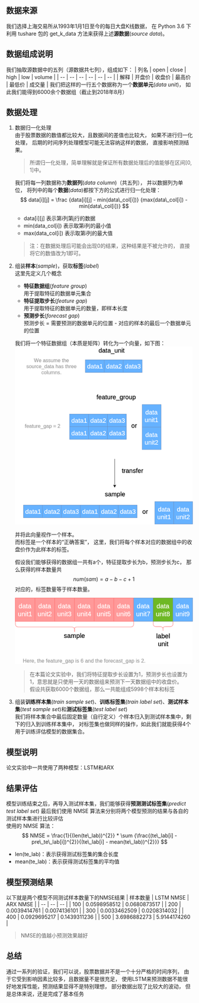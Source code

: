 ## 数据来源
我们选择上海交易所从1993年1月1日至今的每日大盘K线数据，
在 Python 3.6 下利用 tushare 包的 get_k_data 方法来获得上述**源数据**(*source data*)。  

## 数据组成说明
我们抽取源数据中的五列（源数据共七列），组成如下：
| 列名 | open | close |　high | low | volume |
| -- | -- | -- | -- | -- | -- |
| 解释 | 开盘价 | 收盘价 | 最高价 | 最低价 | 成交量 |
我们把这样的一行五个数据称为一个**数据单元**(*data unit*)，
如此我们能得到6000余个数据组（截止到2018年8月）

## 数据处理
1. 数据归一化处理  
    由于股票数据的数值都比较大，且数据间的差值也比较大，
    如果不进行归一化处理，
    后期的时间序列处理模型可能无法容纳这样的数据，
    直接影响预测结果。

    > 所谓归一化处理，简单理解就是保证所有数据处理后的值能够在区间[0, 1]中。
    
    我们将每一列数据称为**数据列**(*data column*)（共五列），
    并以数据列为单位，
    将列中的每个**数据**(*data*)都按下方的公式进行归一化处理：
    $$ data[i][j] = \frac {data[i][j] - min(data\_col[i])} {max(data\_col[i]) - min(data\_col[i])} $$
    - data[i][j] 表示第i列第j行的数据
    - min(data_col[i]) 表示取第i列的最小值
    - max(data_col[i]) 表示取第i列的最大值
    > 注：在数据处理后可能会出现0的结果，这种结果是不被允许的，
    直接将它的数值改为1即可。
2. 组装**样本**(*sample*)，获取**标签**(*label*)  
   这里先定义几个概念
    - **特征数据组**(*feature group*)  
        用于提取特征的数据单元集合
    - **特征提取步长**(*feature gap*)  
        用于提取特征的数据单元的数量，即样本长度
    - **预测步长**(*forecast gap*)  
        预测步长 = 需要预测的数据单元的位置 - 对应的样本的最后一个数据单元的位置

    我们将一个特征数据组（本质是矩阵）转化为一个向量，如下图：
    ![asdf](./pic/1.png)

    并将此向量视作一个样本。  
    而标签是一个样本的“正确答案”，
    这里，我们将每个样本对应的数据组中的收盘价作为此样本的标签。

    假设我们能够获得的数据组一共有a个，特征提取步长为b，预测步长为c，
    那么获得的样本数量共
    $$ num(sam) = a - b - c + 1 $$
    对应的，标签数量等于样本数量。

    ![qwer](./pic/2.png)

    > 在本篇论文实验中，我们将特征提取步长设置为1，预测步长也设置为1，意思就是只使用一天的数据组来预测下一天数据组中的收盘价。  
    假设共获取6000个数据组，那么一共能组成5998个样本和标签

3. 组装**训练样本集**(*train sample set*)、**训练标签集**(*train label set*)、**测试样本集**(*test sample set*)和**测试标签集**(*test label set*)  
    我们将样本集合中最后固定数量（自行定义）个样本归入到测试样本集中，剩下的归入到训练样本集中，
    对标签集也做同样的操作，如此我们就能获得4个用于训练评估模型的数据集合。

## 模型说明
论文实验中一共使用了两种模型：LSTM和ARX

## 结果评估
模型训练结束之后，再导入测试样本集，我们能够获得**预测测试标签集**(*predict test label set*)
最后我们使用 NMSE 算法来分别将两个模型预测的结果与各自的测试样本集进行比较评估  
使用的 NMSE 算法：  
$$ NMSE =  \frac{1}{(len(te\_lab))^{2}} * \sum {\frac{(te\_lab[i] - pre\_te\_lab[i])^{2}}{(te\_lab[i] - mean(te\_lab))^{2}}} $$
- len(te_lab)：表示获得测试标签集的集合长度
- mean(te_lab)：表示获得测试标签集的平均值


## 模型预测结果
以下就是两个模型不同测试样本数量下的NMSE结果
| 样本数量 | LSTM NMSE | ARX NMSE |
| -- | -- | -- |
| 100     |	0.0598958512 |	0.0680873517 |
| 200 	  | 0.0039414761 |	0.0074136101 |
| 300     | 0.0033462509 |	0.0208314032 |
| 400     | 0.0929695217 |	0.1439311236 |
| 500     | 3.6986882273 |	5.9144174260 |
> NMSE的值越小预测效果越好

## 总结
通过一系列的验证，我们可以说，股票数据并不是一个十分严格的时间序列，
由于它受到影响因素比较多，且数据量不是很充足，
使用LSTM来预测数据不能很好地发挥性能，预测结果显得不是特别理想，
部分数据出现了比较大的波动，
但是总体来说，还是完成了基本任务
